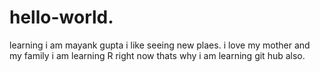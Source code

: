 # hello-world.
learning 
i am mayank gupta i like seeing new plaes. i love my mother and my family
i am learning R right now thats why i am learning git hub also.
